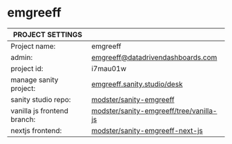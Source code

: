 # emgreeff

| PROJECT SETTINGS            |                                                       |
| --------------------------- | ----------------------------------------------------- |
| Project name:               | emgreeff                                              |
| admin:                      | emgreeff@datadrivendashboards.com                     |
| project id:                 | i7mau01w                                              |
| manage sanity project:      | [emgreeff.sanity.studio/desk][manage]                 |
| sanity studio repo:         | [modster/sanity-emgreeff][sanity-studio]              |
| vanilla js frontend branch: | [modster/sanity-emgreeff/tree/vanilla-js][vanilla-js] |
| nextjs frontend:            | [modster/sanity-emgreeff-next-js][nextjs]             |

[vanilla-js]: https://github.com/modster/sanity-emgreeff/tree/vanilla-js
[nextjs]: https://github.com/modster/sanity-emgreeff-next-js
[sanity-studio]: https://github.com/modster/sanity-emgreeff
[manage]: https://emgreeff.sanity.studio/desk

